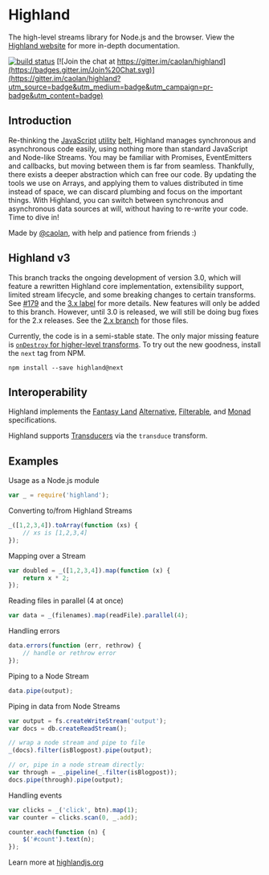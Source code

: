 # Highland

The high-level streams library for Node.js and the browser.
View the [Highland website](http://highlandjs.org) for more in-depth
documentation.

[![build status](https://secure.travis-ci.org/caolan/highland.png)](http://travis-ci.org/caolan/highland)
[![Join the chat at https://gitter.im/caolan/highland](https://badges.gitter.im/Join%20Chat.svg)](https://gitter.im/caolan/highland?utm_source=badge&utm_medium=badge&utm_campaign=pr-badge&utm_content=badge)

## Introduction

Re-thinking the [JavaScript](http://underscorejs.org)
[utility](http://lodash.com) [belt](https://github.com/caolan/async),
Highland manages synchronous and asynchronous code easily, using nothing more than
standard JavaScript and Node-like Streams.
You may be familiar with Promises, EventEmitters and callbacks, but moving
between them is far from seamless. Thankfully, there exists a deeper abstraction
which can free our code. By updating the tools we use on Arrays, and applying them
to values distributed in time instead of space, we can discard plumbing and
focus on the important things. With Highland, you can switch between
synchronous and asynchronous data sources at will, without having to
re-write your code. Time to dive in!

Made by <a href="http://twitter.com/caolan">@caolan</a>, with help and patience from friends :)

## Highland v3
This branch tracks the ongoing development of version 3.0, which will feature a
rewritten Highland core implementation, extensibility support, limited stream
lifecycle, and some breaking changes to certain transforms.  See
[#179](https://github.com/caolan/highland/issues/179) and the [3.x
label](https://github.com/caolan/highland/issues?utf8=%E2%9C%93&q=label%3A3.x%20)
for more details. New features will only be added to this branch. However,
until 3.0 is released, we will still be doing bug fixes for the 2.x releases.
See the [2.x branch](https://github.com/caolan/highland/tree/2.x) for those
files.

Currently, the code is in a semi-stable state. The only major missing feature
is [`onDestroy` for higher-level
transforms](https://github.com/caolan/highland/issues/412). To try out the new
goodness, install the `next` tag from NPM.

```
npm install --save highland@next
```

## Interoperability

Highland implements the [Fantasy
Land](https://github.com/fantasyland/fantasy-land)
[Alternative](https://github.com/fantasyland/fantasy-land#alternative),
[Filterable](https://github.com/fantasyland/fantasy-land#filterable), and
[Monad](https://github.com/fantasyland/fantasy-land#monad)
specifications.

Highland supports
[Transducers](https://github.com/cognitect-labs/transducers-js) via the
`transduce` transform.

## Examples

Usage as a Node.js module

```javascript
var _ = require('highland');
```

Converting to/from Highland Streams

```javascript
_([1,2,3,4]).toArray(function (xs) {
    // xs is [1,2,3,4]
});
```

Mapping over a Stream

```javascript
var doubled = _([1,2,3,4]).map(function (x) {
    return x * 2;
});
```

Reading files in parallel (4 at once)

```javascript
var data = _(filenames).map(readFile).parallel(4);
```

Handling errors

```javascript
data.errors(function (err, rethrow) {
    // handle or rethrow error
});
```

Piping to a Node Stream

```javascript
data.pipe(output);
```

Piping in data from Node Streams

```javascript
var output = fs.createWriteStream('output');
var docs = db.createReadStream();

// wrap a node stream and pipe to file
_(docs).filter(isBlogpost).pipe(output);

// or, pipe in a node stream directly:
var through = _.pipeline(_.filter(isBlogpost));
docs.pipe(through).pipe(output);
```

Handling events

```javascript
var clicks = _('click', btn).map(1);
var counter = clicks.scan(0, _.add);

counter.each(function (n) {
    $('#count').text(n);
});
```

Learn more at [highlandjs.org](http://highlandjs.org)
